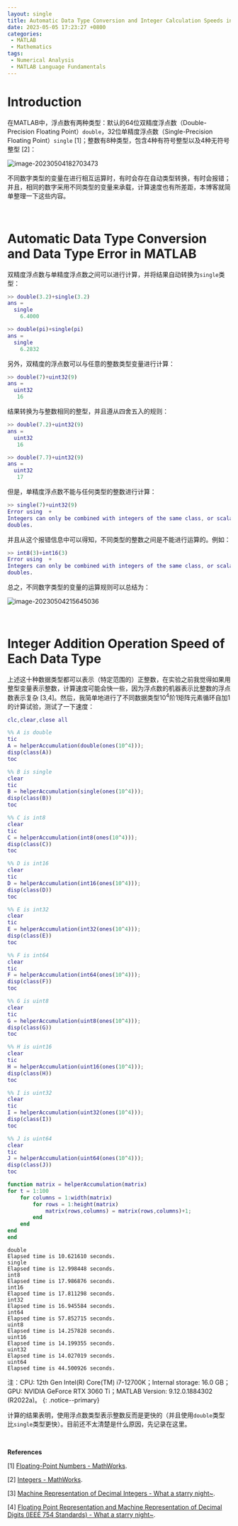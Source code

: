 ```yaml
---
layout: single
title: Automatic Data Type Conversion and Integer Calculation Speeds in MATLAB
date: 2023-05-05 17:23:27 +0800
categories: 
 - MATLAB
 - Mathematics
tags:
 - Numerical Analysis
 - MATLAB Language Fundamentals
---
```


# Introduction

在MATLAB中，浮点数有两种类型：默认的64位双精度浮点数（Double-Precision Floating Point）`double`，32位单精度浮点数（Single-Precision Floating Point）`single` [1]；整数有8种类型，包含4种有符号整型以及4种无符号整型 [2]：

![image-20230504182703473](https://github.com/HelloWorld-1017/blog-images/blob/main/migration/imgpersonal/image-20230504182703473.png?raw=true)

不同数字类型的变量在进行相互运算时，有时会存在自动类型转换，有时会报错；并且，相同的数字采用不同类型的变量来承载，计算速度也有所差距，本博客就简单整理一下这些内容。

<br>

# Automatic Data Type Conversion and Data Type Error in MATLAB

双精度浮点数与单精度浮点数之间可以进行计算，并将结果自动转换为`single`类型：

```matlab
>> double(3.2)+single(3.2)
ans =
  single
    6.4000
```

```matlab
>> double(pi)+single(pi)
ans =
  single
    6.2832
```

另外，双精度的浮点数可以与任意的整数类型变量进行计算：

```matlab
>> double(7)+uint32(9)
ans =
  uint32
   16
```

结果转换为与整数相同的整型，并且遵从四舍五入的规则：

```matlab
>> double(7.2)+uint32(9)
ans =
  uint32
   16
```

```matlab
>> double(7.7)+uint32(9)
ans =
  uint32
   17
```

但是，单精度浮点数不能与任何类型的整数进行计算：

```matlab
>> single(7)+uint32(9)
Error using  + 
Integers can only be combined with integers of the same class, or scalar
doubles.
```

并且从这个报错信息中可以得知，不同类型的整数之间是不能进行运算的。例如：

```matlab
>> int8(3)+int16(3)
Error using  + 
Integers can only be combined with integers of the same class, or scalar
doubles.
```

总之，不同数字类型的变量的运算规则可以总结为：

![image-20230504215645036](https://github.com/HelloWorld-1017/blog-images/blob/main/migration/imgpersonal/image-20230504215645036.png?raw=true)

<br>

# Integer Addition Operation Speed of Each Data Type

上述这十种数据类型都可以表示（特定范围的）正整数，在实验之前我觉得如果用整型变量表示整数，计算速度可能会快一些，因为浮点数的机器表示比整数的浮点数表示复杂 [3,4]。然后，我简单地进行了不同数据类型$10^4$阶$1$矩阵元素循环自加1的计算试验，测试了一下速度：

```matlab
clc,clear,close all

%% A is double
tic
A = helperAccumulation(double(ones(10^4)));
disp(class(A))
toc

%% B is single
clear
tic
B = helperAccumulation(single(ones(10^4)));
disp(class(B))
toc

%% C is int8
clear
tic
C = helperAccumulation(int8(ones(10^4)));
disp(class(C))
toc

%% D is int16
clear
tic
D = helperAccumulation(int16(ones(10^4)));
disp(class(D))
toc

%% E is int32
clear
tic
E = helperAccumulation(int32(ones(10^4)));
disp(class(E))
toc

%% F is int64
clear
tic
F = helperAccumulation(int64(ones(10^4)));
disp(class(F))
toc

%% G is uint8
clear
tic
G = helperAccumulation(uint8(ones(10^4)));
disp(class(G))
toc

%% H is uint16
clear
tic
H = helperAccumulation(uint16(ones(10^4)));
disp(class(H))
toc

%% I is uint32
clear
tic
I = helperAccumulation(uint32(ones(10^4)));
disp(class(I))
toc

%% J is uint64
clear
tic
J = helperAccumulation(uint64(ones(10^4)));
disp(class(J))
toc

function matrix = helperAccumulation(matrix)
for t = 1:100
    for columns = 1:width(matrix)
        for rows = 1:height(matrix)
            matrix(rows,columns) = matrix(rows,columns)+1;
        end
    end
end
end
```

```
double
Elapsed time is 10.621610 seconds.
single
Elapsed time is 12.998448 seconds.
int8
Elapsed time is 17.986876 seconds.
int16
Elapsed time is 17.811298 seconds.
int32
Elapsed time is 16.945584 seconds.
int64
Elapsed time is 57.852715 seconds.
uint8
Elapsed time is 14.257828 seconds.
uint16
Elapsed time is 14.199355 seconds.
uint32
Elapsed time is 14.027019 seconds.
uint64
Elapsed time is 44.500926 seconds.
```

注：CPU: 12th Gen Intel(R) Core(TM) i7-12700K；Internal storage: 16.0 GB；GPU: NVIDIA GeForce RTX 3060 Ti；MATLAB Version: 9.12.0.1884302 (R2022a)。
{: .notice--primary}

计算的结果表明，使用浮点数类型表示整数反而是更快的（并且使用`double`类型比`single`类型更快）。目前还不太清楚是什么原因，先记录在这里。

<br>

**References**

[1] [Floating-Point Numbers - MathWorks](https://ww2.mathworks.cn/help/matlab/matlab_prog/floating-point-numbers.html).

[2] [Integers - MathWorks](https://ww2.mathworks.cn/help/matlab/matlab_prog/integers.html).

[3] [Machine Representation of Decimal Integers - What a starry night~](http://ma1017.github.io/mathematics/matlab/Machine-Representation-of-Decimal-Integers/).

[4] [Floating Point Representation and Machine Representation of Decimal Digits (IEEE 754 Standards) - What a starry night~](http://ma1017.github.io/mathematics/matlab/Floating-Point-Arithmetic/).